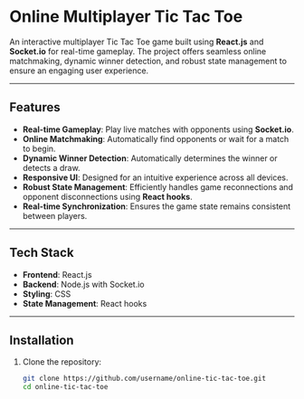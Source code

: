 # Online Multiplayer Tic Tac Toe

An interactive multiplayer Tic Tac Toe game built using **React.js** and **Socket.io** for real-time gameplay. The project offers seamless online matchmaking, dynamic winner detection, and robust state management to ensure an engaging user experience.

---

## Features

- **Real-time Gameplay**: Play live matches with opponents using **Socket.io**.
- **Online Matchmaking**: Automatically find opponents or wait for a match to begin.
- **Dynamic Winner Detection**: Automatically determines the winner or detects a draw.
- **Responsive UI**: Designed for an intuitive experience across all devices.
- **Robust State Management**: Efficiently handles game reconnections and opponent disconnections using **React hooks**.
- **Real-time Synchronization**: Ensures the game state remains consistent between players.

---

## Tech Stack

- **Frontend**: React.js
- **Backend**: Node.js with Socket.io
- **Styling**: CSS
- **State Management**: React hooks

---

## Installation

1. Clone the repository:
   ```bash
   git clone https://github.com/username/online-tic-tac-toe.git
   cd online-tic-tac-toe
